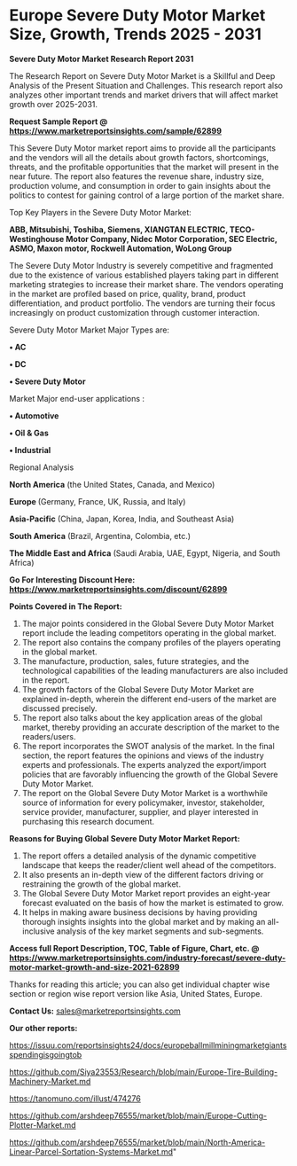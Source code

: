  # Europe Severe Duty Motor Market Size, Growth, Trends 2025 - 2031

<strong>Severe Duty Motor Market Research Report 2031</strong>

The Research Report on Severe Duty Motor Market is a Skillful and Deep Analysis of the Present Situation and Challenges. This research report also analyzes other important trends and market drivers that will affect market growth over 2025-2031.

<strong>Request Sample Report @ <a href=https://www.marketreportsinsights.com/sample/62899>https://www.marketreportsinsights.com/sample/62899</a></strong>

This Severe Duty Motor market report aims to provide all the participants and the vendors will all the details about growth factors, shortcomings, threats, and the profitable opportunities that the market will present in the near future. The report also features the revenue share, industry size, production volume, and consumption in order to gain insights about the politics to contest for gaining control of a large portion of the market share.

Top Key Players in the Severe Duty Motor Market:

<strong>ABB, Mitsubishi, Toshiba, Siemens, XIANGTAN ELECTRIC, TECO-Westinghouse Motor Company, Nidec Motor Corporation, SEC Electric, ASMO, Maxon motor, Rockwell Automation, WoLong Group</strong>

The Severe Duty Motor Industry is severely competitive and fragmented due to the existence of various established players taking part in different marketing strategies to increase their market share. The vendors operating in the market are profiled based on price, quality, brand, product differentiation, and product portfolio. The vendors are turning their focus increasingly on product customization through customer interaction.

Severe Duty Motor Market Major Types are:

<strong>• AC

• DC

• Severe Duty Motor</strong>

Market Major end-user applications :

<strong>• Automotive

• Oil & Gas

• Industrial</strong>

Regional Analysis

</u><strong><b>North America</b></strong> (the United States, Canada, and Mexico)

<strong><b>Europe </b></strong>(Germany, France, UK, Russia, and Italy)

<strong><b>Asia-Pacific</b></strong> (China, Japan, Korea, India, and Southeast Asia)

<strong><b>South America</b></strong> (Brazil, Argentina, Colombia, etc.)

<strong><b>The Middle East and Africa</b></strong> (Saudi Arabia, UAE, Egypt, Nigeria, and South Africa)

<strong>Go For Interesting Discount Here: <a href=https://www.marketreportsinsights.com/discount/62899>https://www.marketreportsinsights.com/discount/62899</a></strong>

<strong>Points Covered in The Report:</strong>
<ol>
  <li>The major points considered in the Global Severe Duty Motor Market report include the leading competitors operating in the global market.</li>
  <li>The report also contains the company profiles of the players operating in the global market.</li>
  <li>The manufacture, production, sales, future strategies, and the technological capabilities of the leading manufacturers are also included in the report.</li>
  <li>The growth factors of the Global Severe Duty Motor Market are explained in-depth, wherein the different end-users of the market are discussed precisely.</li>
  <li>The report also talks about the key application areas of the global market, thereby providing an accurate description of the market to the readers/users.</li>
  <li>The report incorporates the SWOT analysis of the market. In the final section, the report features the opinions and views of the industry experts and professionals. The experts analyzed the export/import policies that are favorably influencing the growth of the Global Severe Duty Motor Market.</li>
  <li>The report on the Global Severe Duty Motor Market is a worthwhile source of information for every policymaker, investor, stakeholder, service provider, manufacturer, supplier, and player interested in purchasing this research document.</li>
</ol>
<strong>Reasons for Buying Global Severe Duty Motor Market Report:</strong>

<ol>
  <li>The report offers a detailed analysis of the dynamic competitive landscape that keeps the reader/client well ahead of the competitors.</li>
  <li>It also presents an in-depth view of the different factors driving or restraining the growth of the global market.</li>
  <li>The Global Severe Duty Motor Market report provides an eight-year forecast evaluated on the basis of how the market is estimated to grow.</li>
  <li>It helps in making aware business decisions by having providing thorough insights insights into the global market and by making an all-inclusive analysis of the key market segments and sub-segments.</li>
</ol>
<strong>Access full Report Description, TOC, Table of Figure, Chart, etc. @ <a href=https://www.marketreportsinsights.com/industry-forecast/severe-duty-motor-market-growth-and-size-2021-62899>https://www.marketreportsinsights.com/industry-forecast/severe-duty-motor-market-growth-and-size-2021-62899</a></strong>


Thanks for reading this article; you can also get individual chapter wise section or region wise report version like Asia, United States, Europe.

<strong>Contact Us:</strong>
sales@marketreportsinsights.com

<strong>Our other reports:</strong>

<a href=https://issuu.com/reportsinsights24/docs/europeballmillminingmarketgiantsspendingisgoingtob>https://issuu.com/reportsinsights24/docs/europeballmillminingmarketgiantsspendingisgoingtob</a>

<a href=https://github.com/Siya23553/Research/blob/main/Europe-Tire-Building-Machinery-Market.md>https://github.com/Siya23553/Research/blob/main/Europe-Tire-Building-Machinery-Market.md</a>

<a href=https://tanomuno.com/illust/474276>https://tanomuno.com/illust/474276</a>

<a href=https://github.com/arshdeep76555/market/blob/main/Europe-Cutting-Plotter-Market.md>https://github.com/arshdeep76555/market/blob/main/Europe-Cutting-Plotter-Market.md</a>

<a href=https://github.com/arshdeep76555/market/blob/main/North-America-Linear-Parcel-Sortation-Systems-Market.md>https://github.com/arshdeep76555/market/blob/main/North-America-Linear-Parcel-Sortation-Systems-Market.md</a>"
